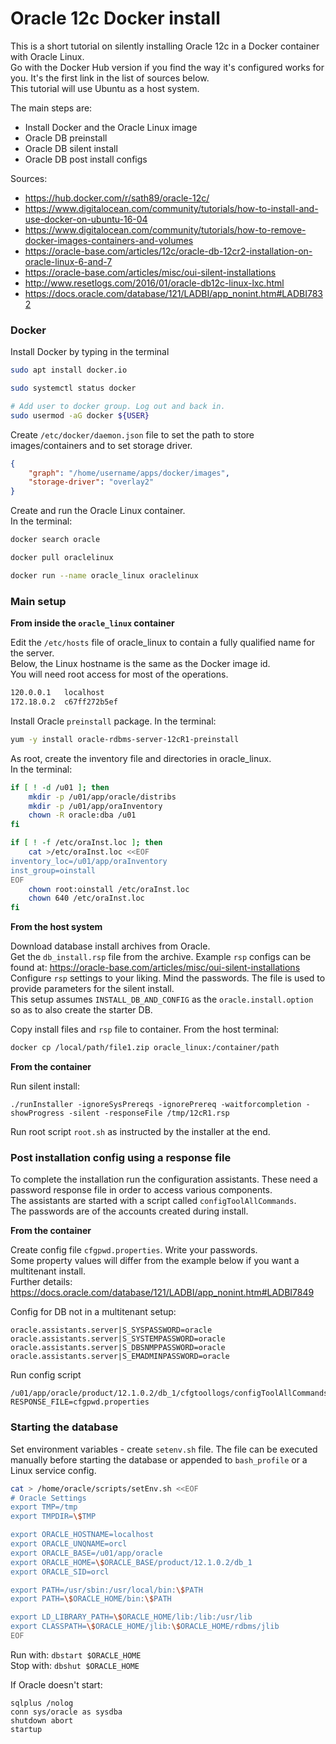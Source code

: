 Oracle 12c Docker install
============================

This is a short tutorial on silently installing Oracle 12c in a Docker container with Oracle Linux.  
Go with the Docker Hub version if you find the way it's configured works for you. It's the first link in the list of sources below.  
This tutorial will use Ubuntu as a host system.  

The main steps are:

 - Install Docker and the Oracle Linux image
 - Oracle DB preinstall
 - Oracle DB silent install
 - Oracle DB post install configs

Sources:

 - https://hub.docker.com/r/sath89/oracle-12c/
 - https://www.digitalocean.com/community/tutorials/how-to-install-and-use-docker-on-ubuntu-16-04
 - https://www.digitalocean.com/community/tutorials/how-to-remove-docker-images-containers-and-volumes
 - https://oracle-base.com/articles/12c/oracle-db-12cr2-installation-on-oracle-linux-6-and-7
 - https://oracle-base.com/articles/misc/oui-silent-installations
 - http://www.resetlogs.com/2016/01/oracle-db12c-linux-lxc.html
 - https://docs.oracle.com/database/121/LADBI/app_nonint.htm#LADBI7832


### Docker

Install Docker by typing in the terminal

```sh
sudo apt install docker.io

sudo systemctl status docker

# Add user to docker group. Log out and back in.
sudo usermod -aG docker ${USER}
```

Create `/etc/docker/daemon.json` file to set the path to store images/containers and to set storage driver.

```json
{
    "graph": "/home/username/apps/docker/images",
    "storage-driver": "overlay2"
}
```

Create and run the Oracle Linux container.  
In the terminal:  

```sh
docker search oracle

docker pull oraclelinux

docker run --name oracle_linux oraclelinux
```


### Main setup

**From inside the `oracle_linux` container**

Edit the `/etc/hosts` file of oracle_linux to contain a fully qualified name for the server.  
Below, the Linux hostname is the same as the Docker image id.  
You will need root access for most of the operations.  

```sh
120.0.0.1   localhost
172.18.0.2  c67ff272b5ef
```

Install Oracle `preinstall` package. In the terminal:

```sh
yum -y install oracle-rdbms-server-12cR1-preinstall
```

As root, create the inventory file and directories in oracle_linux.  
In the terminal:  

```sh
if [ ! -d /u01 ]; then
    mkdir -p /u01/app/oracle/distribs
    mkdir -p /u01/app/oraInventory
    chown -R oracle:dba /u01
fi

if [ ! -f /etc/oraInst.loc ]; then
    cat >/etc/oraInst.loc <<EOF
inventory_loc=/u01/app/oraInventory
inst_group=oinstall
EOF
    chown root:oinstall /etc/oraInst.loc
    chown 640 /etc/oraInst.loc
fi
```

**From the host system**

Download database install archives from Oracle.  
Get the `db_install.rsp` file from the archive. Example `rsp` configs can be found at: https://oracle-base.com/articles/misc/oui-silent-installations  
Configure `rsp` settings to your liking. Mind the passwords. The file is used to provide parameters for the silent install.  
This setup assumes `INSTALL_DB_AND_CONFIG` as the `oracle.install.option` so as to also create the starter DB.  

Copy install files and `rsp` file to container. From the host terminal:  

```sh
docker cp /local/path/file1.zip oracle_linux:/container/path
```

**From the container**

Run silent install:   

```
./runInstaller -ignoreSysPrereqs -ignorePrereq -waitforcompletion -showProgress -silent -responseFile /tmp/12cR1.rsp
```

Run root script `root.sh` as instructed by the installer at the end.  


### Post installation config using a response file

To complete the installation run the configuration assistants. These need a password response file in order to access various components.  
The assistants are started with a script called `configToolAllCommands`.  
The passwords are of the accounts created during install.  

**From the container**

Create config file `cfgpwd.properties`. Write your passwords.  
Some property values will differ from the example below if you want a multitenant install.  
Further details: https://docs.oracle.com/database/121/LADBI/app_nonint.htm#LADBI7849

Config for DB not in a multitenant setup:  

```
oracle.assistants.server|S_SYSPASSWORD=oracle
oracle.assistants.server|S_SYSTEMPASSWORD=oracle
oracle.assistants.server|S_DBSNMPPASSWORD=oracle
oracle.assistants.server|S_EMADMINPASSWORD=oracle
```

Run config script  

```
/u01/app/oracle/product/12.1.0.2/db_1/cfgtoollogs/configToolAllCommands RESPONSE_FILE=cfgpwd.properties
```


### Starting the database

Set environment variables - create `setenv.sh` file. The file can be executed manually before starting the database or appended to `bash_profile` or a Linux service config.  

```sh
cat > /home/oracle/scripts/setEnv.sh <<EOF
# Oracle Settings
export TMP=/tmp
export TMPDIR=\$TMP

export ORACLE_HOSTNAME=localhost
export ORACLE_UNQNAME=orcl
export ORACLE_BASE=/u01/app/oracle
export ORACLE_HOME=\$ORACLE_BASE/product/12.1.0.2/db_1
export ORACLE_SID=orcl

export PATH=/usr/sbin:/usr/local/bin:\$PATH
export PATH=\$ORACLE_HOME/bin:\$PATH

export LD_LIBRARY_PATH=\$ORACLE_HOME/lib:/lib:/usr/lib
export CLASSPATH=\$ORACLE_HOME/jlib:\$ORACLE_HOME/rdbms/jlib
EOF
```

Run with: `dbstart $ORACLE_HOME`  
Stop with: `dbshut $ORACLE_HOME`


If Oracle doesn't start:

```
sqlplus /nolog
conn sys/oracle as sysdba
shutdown abort
startup
```